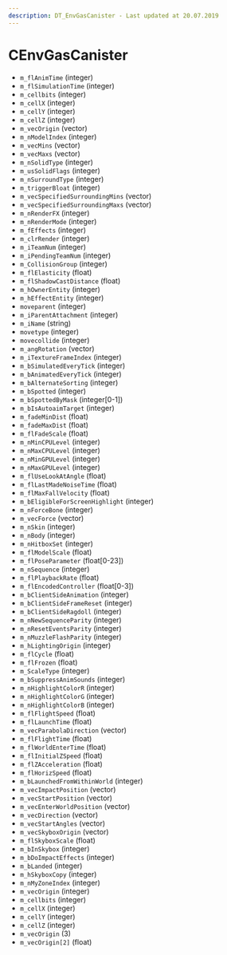 ```yaml
---
description: DT_EnvGasCanister - Last updated at 20.07.2019
---
```


# CEnvGasCanister


* `m_flAnimTime` (integer)
* `m_flSimulationTime` (integer)
* `m_cellbits` (integer)
* `m_cellX` (integer)
* `m_cellY` (integer)
* `m_cellZ` (integer)
* `m_vecOrigin` (vector)
* `m_nModelIndex` (integer)
* `m_vecMins` (vector)
* `m_vecMaxs` (vector)
* `m_nSolidType` (integer)
* `m_usSolidFlags` (integer)
* `m_nSurroundType` (integer)
* `m_triggerBloat` (integer)
* `m_vecSpecifiedSurroundingMins` (vector)
* `m_vecSpecifiedSurroundingMaxs` (vector)
* `m_nRenderFX` (integer)
* `m_nRenderMode` (integer)
* `m_fEffects` (integer)
* `m_clrRender` (integer)
* `m_iTeamNum` (integer)
* `m_iPendingTeamNum` (integer)
* `m_CollisionGroup` (integer)
* `m_flElasticity` (float)
* `m_flShadowCastDistance` (float)
* `m_hOwnerEntity` (integer)
* `m_hEffectEntity` (integer)
* `moveparent` (integer)
* `m_iParentAttachment` (integer)
* `m_iName` (string)
* `movetype` (integer)
* `movecollide` (integer)
* `m_angRotation` (vector)
* `m_iTextureFrameIndex` (integer)
* `m_bSimulatedEveryTick` (integer)
* `m_bAnimatedEveryTick` (integer)
* `m_bAlternateSorting` (integer)
* `m_bSpotted` (integer)
* `m_bSpottedByMask` (integer[0-1])
* `m_bIsAutoaimTarget` (integer)
* `m_fadeMinDist` (float)
* `m_fadeMaxDist` (float)
* `m_flFadeScale` (float)
* `m_nMinCPULevel` (integer)
* `m_nMaxCPULevel` (integer)
* `m_nMinGPULevel` (integer)
* `m_nMaxGPULevel` (integer)
* `m_flUseLookAtAngle` (float)
* `m_flLastMadeNoiseTime` (float)
* `m_flMaxFallVelocity` (float)
* `m_bEligibleForScreenHighlight` (integer)
* `m_nForceBone` (integer)
* `m_vecForce` (vector)
* `m_nSkin` (integer)
* `m_nBody` (integer)
* `m_nHitboxSet` (integer)
* `m_flModelScale` (float)
* `m_flPoseParameter` (float[0-23])
* `m_nSequence` (integer)
* `m_flPlaybackRate` (float)
* `m_flEncodedController` (float[0-3])
* `m_bClientSideAnimation` (integer)
* `m_bClientSideFrameReset` (integer)
* `m_bClientSideRagdoll` (integer)
* `m_nNewSequenceParity` (integer)
* `m_nResetEventsParity` (integer)
* `m_nMuzzleFlashParity` (integer)
* `m_hLightingOrigin` (integer)
* `m_flCycle` (float)
* `m_flFrozen` (float)
* `m_ScaleType` (integer)
* `m_bSuppressAnimSounds` (integer)
* `m_nHighlightColorR` (integer)
* `m_nHighlightColorG` (integer)
* `m_nHighlightColorB` (integer)
* `m_flFlightSpeed` (float)
* `m_flLaunchTime` (float)
* `m_vecParabolaDirection` (vector)
* `m_flFlightTime` (float)
* `m_flWorldEnterTime` (float)
* `m_flInitialZSpeed` (float)
* `m_flZAcceleration` (float)
* `m_flHorizSpeed` (float)
* `m_bLaunchedFromWithinWorld` (integer)
* `m_vecImpactPosition` (vector)
* `m_vecStartPosition` (vector)
* `m_vecEnterWorldPosition` (vector)
* `m_vecDirection` (vector)
* `m_vecStartAngles` (vector)
* `m_vecSkyboxOrigin` (vector)
* `m_flSkyboxScale` (float)
* `m_bInSkybox` (integer)
* `m_bDoImpactEffects` (integer)
* `m_bLanded` (integer)
* `m_hSkyboxCopy` (integer)
* `m_nMyZoneIndex` (integer)
* `m_vecOrigin` (integer)
* `m_cellbits` (integer)
* `m_cellX` (integer)
* `m_cellY` (integer)
* `m_cellZ` (integer)
* `m_vecOrigin` (3)
* `m_vecOrigin[2]` (float)